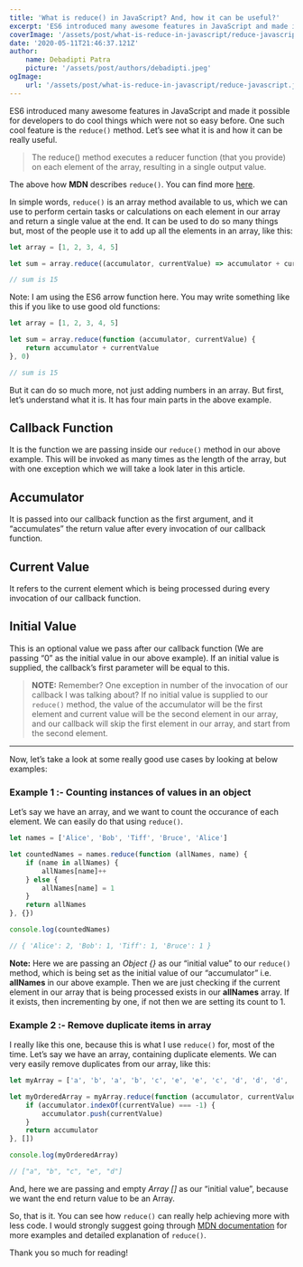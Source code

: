 ```yaml
---
title: 'What is reduce() in JavaScript? And, how it can be useful?'
excerpt: 'ES6 introduced many awesome features in JavaScript and made it possible for developers to do cool things which were not so easy before. One such cool feature is the reduce() method. Let’s see what it is and how it can be really useful.'
coverImage: '/assets/post/what-is-reduce-in-javascript/reduce-javascript.jpg'
date: '2020-05-11T21:46:37.121Z'
author:
    name: Debadipti Patra
    picture: '/assets/post/authors/debadipti.jpeg'
ogImage:
    url: '/assets/post/what-is-reduce-in-javascript/reduce-javascript.jpg'
---
```


ES6 introduced many awesome features in JavaScript and made it possible for developers to do cool things which were not so easy before. One such cool feature is the `reduce()` method. Let’s see what it is and how it can be really useful.

> The reduce() method executes a reducer function (that you provide) on each element of the array, resulting in a single output value.

The above how **MDN** describes `reduce()`. You can find more [here](https://developer.mozilla.org/en-US/docs/Web/JavaScript/Reference/Global_Objects/Array/Reduce).

In simple words, `reduce()` is an array method available to us, which we can use to perform certain tasks or calculations on each element in our array and return a single value at the end. It can be used to do so many things but, most of the people use it to add up all the elements in an array, like this:

```javascript
let array = [1, 2, 3, 4, 5]

let sum = array.reduce((accumulator, currentValue) => accumulator + currentValue, 0)

// sum is 15
```

Note: I am using the ES6 arrow function here. You may write something like this if you like to use good old functions:

```javascript
let array = [1, 2, 3, 4, 5]

let sum = array.reduce(function (accumulator, currentValue) {
    return accumulator + currentValue
}, 0)

// sum is 15
```

But it can do so much more, not just adding numbers in an array. But first, let’s understand what it is. It has four main parts in the above example.

## Callback Function

It is the function we are passing inside our `reduce()` method in our above example. This will be invoked as many times as the length of the array, but with one exception which we will take a look later in this article.

## Accumulator

It is passed into our callback function as the first argument, and it “accumulates” the return value after every invocation of our callback function.

## Current Value

It refers to the current element which is being processed during every invocation of our callback function.

## Initial Value

This is an optional value we pass after our callback function (We are passing “0” as the initial value in our above example). If an initial value is supplied, the callback’s first parameter will be equal to this.

> **NOTE:** Remember? One exception in number of the invocation of our callback I was talking about? If no initial value is supplied to our `reduce()` method, the value of the accumulator will be the first element and current value will be the second element in our array, and our callback will skip the first element in our array, and start from the second element.

---

Now, let’s take a look at some really good use cases by looking at below examples:

### Example 1 :- Counting instances of values in an object

Let’s say we have an array, and we want to count the occurance of each element. We can easily do that using `reduce()`.

```javascript
let names = ['Alice', 'Bob', 'Tiff', 'Bruce', 'Alice']

let countedNames = names.reduce(function (allNames, name) {
    if (name in allNames) {
        allNames[name]++
    } else {
        allNames[name] = 1
    }
    return allNames
}, {})

console.log(countedNames)

// { 'Alice': 2, 'Bob': 1, 'Tiff': 1, 'Bruce': 1 }
```

**Note:** Here we are passing an _Object {}_ as our “initial value” to our `reduce()` method, which is being set as the initial value of our “accumulator” i.e. **allNames** in our above example. Then we are just checking if the current element in our array that is being processed exists in our **allNames** array. If it exists, then incrementing by one, if not then we are setting its count to 1.

### Example 2 :- Remove duplicate items in array

I really like this one, because this is what I use `reduce()` for, most of the time. Let’s say we have an array, containing duplicate elements. We can very easily remove duplicates from our array, like this:

```javascript
let myArray = ['a', 'b', 'a', 'b', 'c', 'e', 'e', 'c', 'd', 'd', 'd', 'd']

let myOrderedArray = myArray.reduce(function (accumulator, currentValue) {
    if (accumulator.indexOf(currentValue) === -1) {
        accumulator.push(currentValue)
    }
    return accumulator
}, [])

console.log(myOrderedArray)

// ["a", "b", "c", "e", "d"]
```

And, here we are passing and empty _Array []_ as our “initial value”, because we want the end return value to be an Array.

So, that is it. You can see how `reduce()` can really help achieving more with less code. I would strongly suggest going through [MDN documentation](https://developer.mozilla.org/en-US/docs/Web/JavaScript/Reference/Global_Objects/Array/Reduce) for more examples and detailed explanation of `reduce()`.

Thank you so much for reading!
